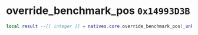 # override_benchmark_pos `0x14993D3B`

```lua
local result --[[ integer ]] = natives.core.override_benchmark_pos(_unk0 --[[ integer ]])
```